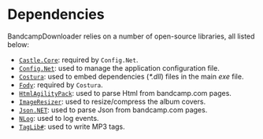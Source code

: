 # Dependencies

BandcampDownloader relies on a number of open-source libraries, all listed below:

* [`Castle.Core`](https://github.com/castleproject/Core): required by `Config.Net`.
* [`Config.Net`](https://github.com/aloneguid/config): used to manage the application configuration file.
* [`Costura`](https://github.com/Fody/Costura): used to embed dependencies (_*.dll_) files in the main _exe_ file.
* [`Fody`](https://github.com/Fody/Fody): required by `Costura`.
* [`HtmlAgilityPack`](https://github.com/zzzprojects/html-agility-pack): used to parse Html from bandcamp.com pages.
* [`ImageResizer`](https://github.com/imazen/resizer): used to resize/compress the album covers.
* [`Json.NET`](https://github.com/JamesNK/Newtonsoft.Json): used to parse Json from bandcamp.com pages.
* [`NLog`](https://github.com/NLog/NLog): used to log events.
* [`TagLib#`](https://github.com/mono/taglib-sharp): used to write MP3 tags.
